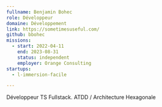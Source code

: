 ```yaml
---
fullname: Benjamin Bohec
role: Développeur
domaine: Développement
link: https://sometimesuseful.com/
github: bbohec
missions:
  - start: 2022-04-11
    end: 2023-08-31
    status: independent
    employer: Orange Consulting
startups:
  - l-immersion-facile

---
```



Développeur TS Fullstack. ATDD / Architecture Hexagonale
